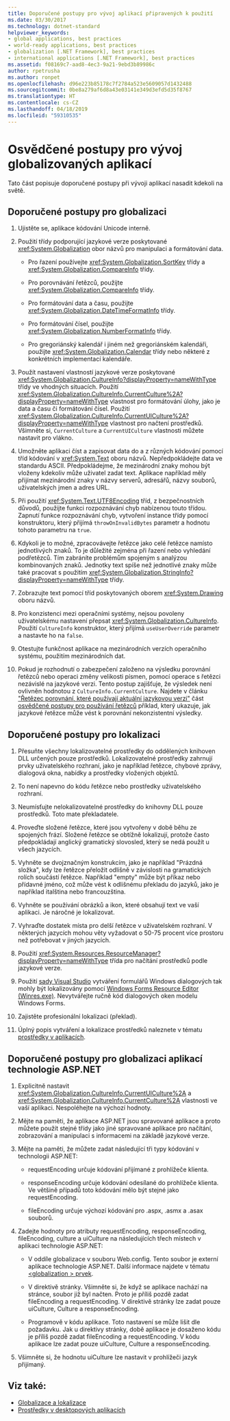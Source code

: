 ```yaml
---
title: Doporučené postupy pro vývoj aplikací připravených k použití
ms.date: 03/30/2017
ms.technology: dotnet-standard
helpviewer_keywords:
- global applications, best practices
- world-ready applications, best practices
- globalization [.NET Framework], best practices
- international applications [.NET Framework], best practices
ms.assetid: f08169c7-aad8-4ec3-9a21-9ebd3b89986c
author: rpetrusha
ms.author: ronpet
ms.openlocfilehash: d96e223b85178c7f2784a523e5609057d1432488
ms.sourcegitcommit: 0be8a279af6d8a43e03141e349d3efd5d35f8767
ms.translationtype: HT
ms.contentlocale: cs-CZ
ms.lasthandoff: 04/18/2019
ms.locfileid: "59310535"
---
```

# <a name="best-practices-for-developing-world-ready-applications"></a>Osvědčené postupy pro vývoj globalizovaných aplikací

Tato část popisuje doporučené postupy při vývoji aplikací nasadit kdekoli na světě.

## <a name="globalization-best-practices"></a>Doporučené postupy pro globalizaci

1. Ujistěte se, aplikace kódování Unicode interně.

2. Použití třídy podporující jazykové verze poskytované <xref:System.Globalization> obor názvů pro manipulaci a formátování data.

    - Pro řazení používejte <xref:System.Globalization.SortKey> třídy a <xref:System.Globalization.CompareInfo> třídy.

    - Pro porovnávání řetězců, použijte <xref:System.Globalization.CompareInfo> třídy.

    - Pro formátování data a času, použijte <xref:System.Globalization.DateTimeFormatInfo> třídy.

    - Pro formátování čísel, použijte <xref:System.Globalization.NumberFormatInfo> třídy.

    - Pro gregoriánský kalendář i jiném než gregoriánském kalendáři, použijte <xref:System.Globalization.Calendar> třídy nebo některé z konkrétních implementací kalendáře.

3. Použít nastavení vlastností jazykové verze poskytované <xref:System.Globalization.CultureInfo?displayProperty=nameWithType> třídy ve vhodných situacích. Použití <xref:System.Globalization.CultureInfo.CurrentCulture%2A?displayProperty=nameWithType> vlastnost pro formátování úlohy, jako je data a času či formátování čísel. Použití <xref:System.Globalization.CultureInfo.CurrentUICulture%2A?displayProperty=nameWithType> vlastnost pro načtení prostředků. Všimněte si, `CurrentCulture` a `CurrentUICulture` vlastnosti můžete nastavit pro vlákno.

4. Umožněte aplikaci číst a zapisovat data do a z různých kódování pomocí tříd kódování v <xref:System.Text> oboru názvů. Nepředpokládejte data ve standardu ASCII. Předpokládejme, že mezinárodní znaky mohou být vloženy kdekoliv může uživatel zadat text. Aplikace například měly přijímat mezinárodní znaky v názvy serverů, adresářů, názvy souborů, uživatelských jmen a adres URL.

5. Při použití <xref:System.Text.UTF8Encoding> tříd, z bezpečnostních důvodů, použijte funkci rozpoznávání chyb nabízenou touto třídou. Zapnutí funkce rozpoznávání chyb, vytvoření instance třídy pomocí konstruktoru, který přijímá `throwOnInvalidBytes` parametr a hodnotu tohoto parametru na `true`.

6. Kdykoli je to možné, zpracovávejte řetězce jako celé řetězce namísto jednotlivých znaků. To je důležité zejména při řazení nebo vyhledání podřetězců. Tím zabráníte problémům spojeným s analýzou kombinovaných znaků. Jednotky text spíše než jednotlivé znaky může také pracovat s použitím <xref:System.Globalization.StringInfo?displayProperty=nameWithType> třídy.

7. Zobrazujte text pomocí tříd poskytovaných oborem <xref:System.Drawing> oboru názvů.

8. Pro konzistenci mezi operačními systémy, nejsou povoleny uživatelskému nastavení přepsat <xref:System.Globalization.CultureInfo>. Použití `CultureInfo` konstruktor, který přijímá `useUserOverride` parametr a nastavte ho na `false`.

9. Otestujte funkčnost aplikace na mezinárodních verzích operačního systému, použitím mezinárodních dat.

10. Pokud je rozhodnutí o zabezpečení založeno na výsledku porovnání řetězců nebo operaci změny velikosti písmen, pomocí operace s řetězci nezávislé na jazykové verzi. Tento postup zajišťuje, že výsledek není ovlivněn hodnotou z `CultureInfo.CurrentCulture`. Najdete v článku ["Řetězec porovnání, které používají aktuální jazykovou verzi"](../../../docs/standard/base-types/best-practices-strings.md#string-comparisons-that-use-the-current-culture) část [osvědčené postupy pro používání řetězců](../../../docs/standard/base-types/best-practices-strings.md) příklad, který ukazuje, jak jazykové řetězce může vést k porovnání nekonzistentní výsledky.

## <a name="localization-best-practices"></a>Doporučené postupy pro lokalizaci

1. Přesuňte všechny lokalizovatelné prostředky do oddělených knihoven DLL určených pouze prostředků. Lokalizovatelné prostředky zahrnují prvky uživatelského rozhraní, jako je například řetězce, chybové zprávy, dialogová okna, nabídky a prostředky vložených objektů.

2. To není napevno do kódu řetězce nebo prostředky uživatelského rozhraní.

3. Neumísťujte nelokalizovatelné prostředky do knihovny DLL pouze prostředků. Toto mate překladatele.

4. Proveďte složené řetězce, které jsou vytvořeny v době běhu ze spojených frází. Složené řetězce se obtížně lokalizují, protože často předpokládají anglický gramatický slovosled, který se nedá použít u všech jazycích.

5. Vyhněte se dvojznačným konstrukcím, jako je například "Prázdná složka", kdy lze řetězce přeložit odlišně v závislosti na gramatických rolích součástí řetězce. Například "empty" může být příkaz nebo přídavné jméno, což může vést k odlišnému překladu do jazyků, jako je například italština nebo francouzština.

6. Vyhněte se používání obrázků a ikon, které obsahují text ve vaší aplikaci. Je náročné je lokalizovat.

7. Vyhraďte dostatek místa pro delší řetězce v uživatelském rozhraní. V některých jazycích mohou věty vyžadovat o 50-75 procent více prostoru než potřebovat v jiných jazycích.

8. Použití <xref:System.Resources.ResourceManager?displayProperty=nameWithType> třída pro načítání prostředků podle jazykové verze.

9. Použití [sady Visual Studio](https://visualstudio.microsoft.com/vs/?utm_medium=microsoft&utm_source=docs.microsoft.com&utm_campaign=inline+link) vytváření formulářů Windows dialogových tak mohly být lokalizovány pomocí [Windows Forms Resource Editor (Winres.exe)](../../../docs/framework/tools/winres-exe-windows-forms-resource-editor.md). Nevytvářejte ručně kód dialogových oken modelu Windows Forms.

10. Zajistěte profesionální lokalizaci (překlad).

11. Úplný popis vytváření a lokalizace prostředků naleznete v tématu [prostředky v aplikacích](../../../docs/framework/resources/index.md).

## <a name="globalization-best-practices-for-aspnet-applications"></a>Doporučené postupy pro globalizaci aplikací technologie ASP.NET

1. Explicitně nastavit <xref:System.Globalization.CultureInfo.CurrentUICulture%2A> a <xref:System.Globalization.CultureInfo.CurrentCulture%2A> vlastnosti ve vaší aplikaci. Nespoléhejte na výchozí hodnoty.

2. Mějte na paměti, že aplikace ASP.NET jsou spravované aplikace a proto můžete použít stejné třídy jako jiné spravované aplikace pro načítání, zobrazování a manipulaci s informacemi na základě jazykové verze.

3. Mějte na paměti, že můžete zadat následující tři typy kódování v technologii ASP.NET:

    - requestEncoding určuje kódování přijímané z prohlížeče klienta.

    - responseEncoding určuje kódování odesílané do prohlížeče klienta. Ve většině případů toto kódování mělo být stejné jako requestEncoding.

    - fileEncoding určuje výchozí kódování pro .aspx, .asmx a .asax souborů.

4. Zadejte hodnoty pro atributy requestEncoding, responseEncoding, fileEncoding, culture a uiCulture na následujících třech místech v aplikaci technologie ASP.NET:

    - V oddíle globalizace v souboru Web.config. Tento soubor je externí aplikace technologie ASP.NET. Další informace najdete v tématu [ \<globalization > prvek](https://docs.microsoft.com/previous-versions/dotnet/netframework-4.0/hy4kkhe0(v=vs.100)).

    - V direktivě stránky. Všimněte si, že když se aplikace nachází na stránce, soubor již byl načten. Proto je příliš pozdě zadat fileEncoding a requestEncoding. V direktivě stránky lze zadat pouze uiCulture, Culture a responseEncoding.

    - Programově v kódu aplikace. Toto nastavení se může lišit dle požadavku. Jak u direktivy stránky, době aplikace je dosaženo kódu je příliš pozdě zadat fileEncoding a requestEncoding. V kódu aplikace lze zadat pouze uiCulture, Culture a responseEncoding.

5. Všimněte si, že hodnotu uiCulture lze nastavit v prohlížeči jazyk přijímaný.

## <a name="see-also"></a>Viz také:

- [Globalizace a lokalizace](../../../docs/standard/globalization-localization/index.md)
- [Prostředky v desktopových aplikacích](../../../docs/framework/resources/index.md)
